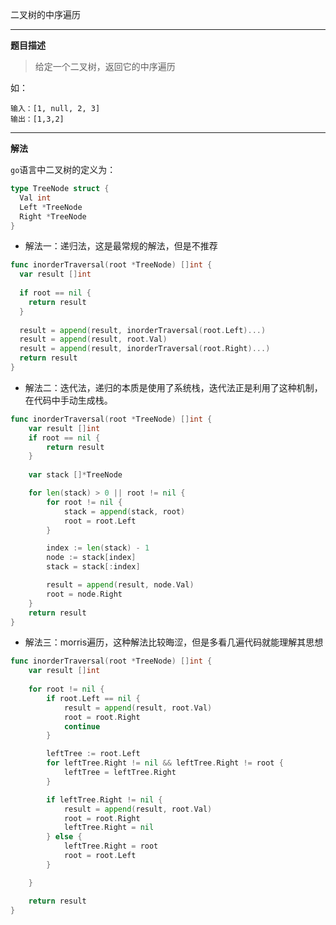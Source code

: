 二叉树的中序遍历

----

**题目描述**

> 给定一个二叉树，返回它的中序遍历

如：
```shell
输入：[1, null, 2, 3]
输出：[1,3,2]
```

----

**解法**

`go`语言中二叉树的定义为：

```go
type TreeNode struct {
  Val int
  Left *TreeNode
  Right *TreeNode
}
```

* 解法一：递归法，这是最常规的解法，但是不推荐

```go
func inorderTraversal(root *TreeNode) []int {
  var result []int
 
  if root == nil {
    return result
  }
    
  result = append(result, inorderTraversal(root.Left)...)
  result = append(result, root.Val)
  result = append(result, inorderTraversal(root.Right)...)
  return result
}
```

* 解法二：迭代法，递归的本质是使用了系统栈，迭代法正是利用了这种机制，在代码中手动生成栈。

```go
func inorderTraversal(root *TreeNode) []int {
    var result []int
    if root == nil {
        return result
    }
    
    var stack []*TreeNode

    for len(stack) > 0 || root != nil {
        for root != nil {
            stack = append(stack, root)
            root = root.Left
        }

        index := len(stack) - 1
        node := stack[index]
        stack = stack[:index]

        result = append(result, node.Val)
        root = node.Right
    }
    return result
}
```



* 解法三：morris遍历，这种解法比较晦涩，但是多看几遍代码就能理解其思想

```go
func inorderTraversal(root *TreeNode) []int {
	var result []int
	
	for root != nil {
		if root.Left == nil {
			result = append(result, root.Val)
			root = root.Right
			continue
		}

		leftTree := root.Left
		for leftTree.Right != nil && leftTree.Right != root {
			leftTree = leftTree.Right
		}

        if leftTree.Right != nil {
            result = append(result, root.Val)
            root = root.Right
            leftTree.Right = nil
        } else {
	        leftTree.Right = root
		    root = root.Left
        }

	}

	return result
}
```
